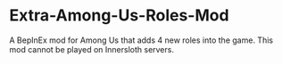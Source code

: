 # Extra-Among-Us-Roles-Mod
A BepInEx mod for Among Us that adds 4 new roles into the game. This mod cannot be played on Innersloth servers.
